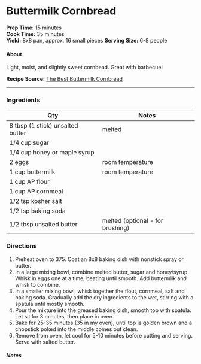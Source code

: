 # Buttermilk Cornbread

**Prep Time:** 15 minutes  
**Cook Time:** 35 minutes   
**Yield:** 8x8 pan, approx. 16 small pieces
**Serving Size:** 6-8 people

#### About
Light, moist, and slightly sweet cornbead. Great with barbecue!

**Recipe Source:**  [The Best Buttermilk Cornbread](http://lifemadesimplebakes.com/2015/05/the-best-buttermilk-cornbread/)


---

### Ingredients

| Qty  | Notes|
|---|---|
| 8 tbsp (1 stick) unsalted butter | melted  |
| 1/4 cup sugar |  |
| 1/4 cup honey or maple syrup |  |
| 2 eggs | room temperature  |
| 1 cup buttermilk | room temperature  |
| 1 cup AP flour |  |
| 1 cup AP cornmeal |  |
| 1/2 tsp kosher salt |  |
| 1/2 tsp baking soda |  |
| 1/2 tbsp unsalted butter | melted (optional - for brushing) |



### Directions
1. Preheat oven to 375. Coat an 8x8 baking dish with nonstick spray or butter.
2. In a large mixing bowl, combine melted butter, sugar and honey/syrup. Whisk in eggs one at a time, beating until smooth. Add buttermilk and whisk to combine.
3. In a smaller mixing bowl, whisk together the flout, cornmeal, salt and baking soda. Gradually add the dry ingredients to the wet, stirring with a spatula until mostly smooth.
4. Pour the mixture into the greased baking dish, smooth top with spatula. Let sit for 3 minutes, then place in oven.
5. Bake for 25-35 minutes (35 in my oven), until top is golden brown and a chopstick poked into the middle comes out clean.
6. Remove from oven, let cool for 5-10 minutes before cutting and serving. Serve with salted butter.

##### Notes  
